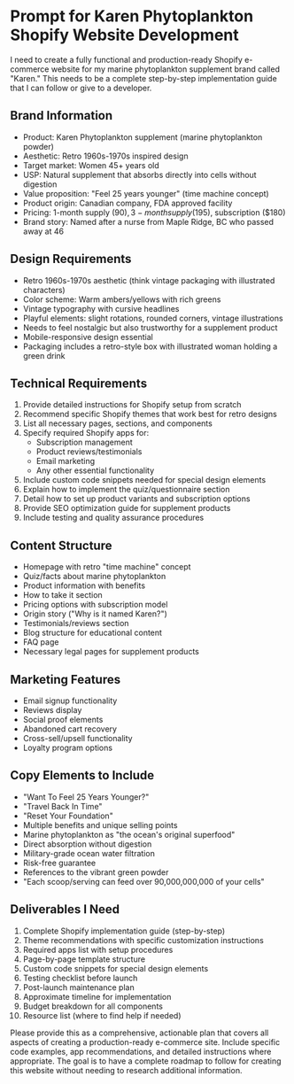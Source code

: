 # Prompt for Karen Phytoplankton Shopify Website Development

I need to create a fully functional and production-ready Shopify e-commerce website for my marine phytoplankton supplement brand called "Karen." This needs to be a complete step-by-step implementation guide that I can follow or give to a developer.

## Brand Information
- Product: Karen Phytoplankton supplement (marine phytoplankton powder)
- Aesthetic: Retro 1960s-1970s inspired design
- Target market: Women 45+ years old
- USP: Natural supplement that absorbs directly into cells without digestion
- Value proposition: "Feel 25 years younger" (time machine concept)
- Product origin: Canadian company, FDA approved facility
- Pricing: 1-month supply ($90), 3-month supply ($195), subscription ($180)
- Brand story: Named after a nurse from Maple Ridge, BC who passed away at 46

## Design Requirements
- Retro 1960s-1970s aesthetic (think vintage packaging with illustrated characters)
- Color scheme: Warm ambers/yellows with rich greens
- Vintage typography with cursive headlines
- Playful elements: slight rotations, rounded corners, vintage illustrations
- Needs to feel nostalgic but also trustworthy for a supplement product
- Mobile-responsive design essential
- Packaging includes a retro-style box with illustrated woman holding a green drink

## Technical Requirements
1. Provide detailed instructions for Shopify setup from scratch
2. Recommend specific Shopify themes that work best for retro designs
3. List all necessary pages, sections, and components
4. Specify required Shopify apps for:
   - Subscription management
   - Product reviews/testimonials
   - Email marketing
   - Any other essential functionality
5. Include custom code snippets needed for special design elements
6. Explain how to implement the quiz/questionnaire section
7. Detail how to set up product variants and subscription options
8. Provide SEO optimization guide for supplement products
9. Include testing and quality assurance procedures

## Content Structure
- Homepage with retro "time machine" concept
- Quiz/facts about marine phytoplankton
- Product information with benefits
- How to take it section
- Pricing options with subscription model
- Origin story ("Why is it named Karen?")
- Testimonials/reviews section
- Blog structure for educational content
- FAQ page
- Necessary legal pages for supplement products

## Marketing Features
- Email signup functionality
- Reviews display
- Social proof elements
- Abandoned cart recovery
- Cross-sell/upsell functionality
- Loyalty program options

## Copy Elements to Include
- "Want To Feel 25 Years Younger?"
- "Travel Back In Time"
- "Reset Your Foundation"
- Multiple benefits and unique selling points
- Marine phytoplankton as "the ocean's original superfood"
- Direct absorption without digestion
- Military-grade ocean water filtration
- Risk-free guarantee
- References to the vibrant green powder
- "Each scoop/serving can feed over 90,000,000,000 of your cells"

## Deliverables I Need
1. Complete Shopify implementation guide (step-by-step)
2. Theme recommendations with specific customization instructions
3. Required apps list with setup procedures
4. Page-by-page template structure
5. Custom code snippets for special design elements
6. Testing checklist before launch
7. Post-launch maintenance plan
8. Approximate timeline for implementation
9. Budget breakdown for all components
10. Resource list (where to find help if needed)

Please provide this as a comprehensive, actionable plan that covers all aspects of creating a production-ready e-commerce site. Include specific code examples, app recommendations, and detailed instructions where appropriate. The goal is to have a complete roadmap to follow for creating this website without needing to research additional information.

